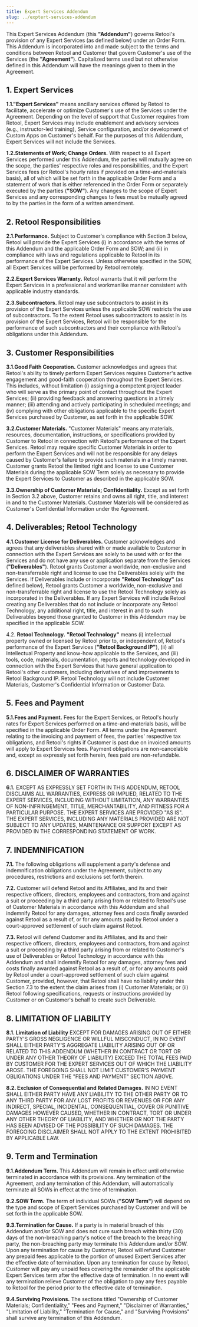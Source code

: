 ```yaml
---
title: Expert Services Addendum
slug: ../exptert-services-addendum
---
```


This Expert Services Addendum (this **"Addendum"**) governs Retool's provision of any Expert Services (as defined
below) under an Order Form. This Addendum is incorporated into and made subject to the terms and conditions
between Retool and Customer that govern Customer's use of the Services (the **"Agreement"**). Capitalized terms
used but not otherwise defined in this Addendum will have the meanings given to them in the Agreement.

## 1. Expert Services

**1.1."Expert  Services"**  means  ancillary  services  offered  by  Retool  to  facilitate,  accelerate  or  optimize
Customer's use of the Services under the Agreement. Depending on the level of support that Customer requires
from Retool, Expert Services may include enablement and advisory services (e.g., instructor-led training), Service
configuration, and/or development of Custom Apps on Customer's behalf. For the purposes of this Addendum,
Expert Services will not include the Services.

**1.2.Statements  of  Work;  Change  Orders.**  With  respect  to  all  Expert  Services  performed  under  this
Addendum, the parties will mutually agree on the scope, the parties' respective roles and responsibilities, and the
Expert Services fees (or Retool's hourly rates if provided on a time-and-materials basis), all of which will be set
forth in the applicable Order Form and a statement of work that is either referenced in the Order Form or
separately executed by the parties (**"SOW"**). Any changes to the scope of Expert Services and any corresponding
changes to fees must be mutually agreed to by the parties in the form of a written amendment.

## 2. Retool Responsibilities

**2.1.Performance.** Subject to Customer's compliance with Section 3 below, Retool will provide the Expert
Services (i) in accordance with the terms of this Addendum and the applicable Order Form and SOW; and (ii) in
compliance with laws and regulations applicable to Retool in its performance of the Expert Services. Unless
otherwise specified in the SOW, all Expert Services will be performed by Retool remotely.

**2.2.Expert Services Warranty.** Retool warrants that it will perform the Expert Services in a professional and
workmanlike manner consistent with applicable industry standards.

**2.3.Subcontractors.** Retool may use subcontractors to assist in its provision of the Expert Services unless the
applicable SOW restricts the use of subcontractors. To the extent Retool uses subcontractors to assist in its
provision of the Expert Services, Retool will be responsible for the performance of such subcontractors and their
compliance with Retool's obligations under this Addendum.

## 3. Customer Responsibilities

**3.1.Good Faith Cooperation.** Customer acknowledges and agrees that Retool's ability to timely perform
Expert  Services  requires  Customer's  active  engagement  and  good-faith  cooperation  throughout  the  Expert
Services. This includes, without limitation (i) assigning a competent project leader who will serve as the primary
point of contact throughout the Expert Services; (ii) providing feedback and answering questions in a timely
manner; (iii) attending and actively participating in scheduled meetings; and (iv) complying with other obligations
applicable to the specific Expert Services purchased by Customer, as set forth in the applicable SOW.

**3.2.Customer  Materials.**  "Customer  Materials"  means  any  materials,  resources,  documentation,
instructions, or specifications provided by Customer to Retool in connection with Retool's performance of the
Expert Services. Retool may require specific Customer Materials in order to perform the Expert Services and will
not be responsible for any delays caused by Customer's failure to provide such materials in a timely manner.
Customer grants Retool the limited right and license to use Customer Materials during the applicable SOW Term
solely as necessary to provide the Expert Services to Customer as described in the applicable SOW.

**3.3.Ownership of Customer Materials; Confidentiality.** Except as set forth in Section 3.2 above, Customer
retains  and owns all  right,  title,  and interest in and to the Customer Materials. Customer Materials will be
considered as Customer's Confidential Information under the Agreement.

## 4. Deliverables; Retool Technology

**4.1.Customer License for Deliverables.** Customer acknowledges and agrees that any deliverables shared
with or made available to Customer in connection with the Expert Services are solely to be used with or for the
Services  and  do  not have any use or application separate from the Services (**"Deliverables"**). Retool grants
Customer a worldwide, non-exclusive and non-transferrable right and license to use the Deliverables solely with
the Services.  If  Deliverables  include  or  incorporate  **"Retool  Technology"**  (as  defined below), Retool grants
Customer a worldwide, non-exclusive and non-transferrable right and license to use the Retool Technology solely
as incorporated in the Deliverables. If any Expert Services will include Retool creating any Deliverables that
do not include or incorporate any Retool Technology, any additional right, title, and interest in and to such
Deliverables beyond those granted to Customer in this Addendum may be specified in the applicable SOW.

4.2. **Retool Technology.** **"Retool Technology"** means (i) intellectual property owned or licensed by Retool
prior  to,  or  independent  of,  Retool's performance of the Expert Services (**"Retool Background IP"**), (ii) all
Intellectual Property and know-how applicable to the Services, and (iii) tools, code, materials, documentation,
reports and technology developed in connection with the Expert Services that have general application to Retool's
other customers, including derivatives of and improvements to Retool Background IP. Retool Technology will not
include Customer Materials, Customer's Confidential Information or Customer Data.

## 5. Fees and Payment

**5.1.Fees and Payment.** Fees for the Expert Services, or Retool's hourly rates for Expert Services performed on
a time-and-materials basis, will be specified in the applicable Order Form. All terms under the Agreement relating
to the invoicing and payment of fees,  the parties' respective tax obligations, and Retool's rights if Customer
is past due on invoiced amounts will apply to Expert Services fees. Payment obligations are non-cancelable and,
except as expressly set forth herein, fees paid are non-refundable.

## 6. DISCLAIMER OF WARRANTIES

**6.1.** EXCEPT  AS  EXPRESSLY  SET  FORTH  IN  THIS  ADDENDUM,  RETOOL  DISCLAIMS  ALL  WARRANTIES,
EXPRESS  OR  IMPLIED,  RELATED  TO  THE  EXPERT  SERVICES,  INCLUDING  WITHOUT  LIMITATION,  ANY
WARRANTIES OF NON-INFRINGEMENT, TITLE, MERCHANTABILITY, AND FITNESS FOR A PARTICULAR PURPOSE.
THE EXPERT SERVICES ARE PROVIDED "AS IS". THE EXPERT SERVICES, INCLUDING ANY MATERIALS PROVIDED
ARE  NOT  SUBJECT  TO  ANY  UPDATES,  MAINTENANCE  OR  SUPPORT  EXCEPT  AS  PROVIDED  IN  THE
CORRESPONDING STATEMENT OF WORK.

## 7. INDEMNIFICATION

**7.1.** The following obligations will supplement a party's defense and indemnification obligations under the
Agreement, subject to any procedures, restrictions and exclusions set forth therein.

**7.2.** Customer  will  defend  Retool  and  its  Affiliates,  and  its  and their respective officers, directors,
employees and contractors, from and against a suit or proceeding by a third party arising from or related to
Retool's use of Customer Materials in accordance with this Addendum and shall indemnify Retool for any
damages, attorney fees and costs finally awarded against Retool as a result of, or for any amounts paid by
Retool under a court-approved settlement of such claim against Retool.

**7.3.** Retool  will  defend  Customer  and  its  Affiliates,  and  its  and  their  respective  officers,  directors,
employees and contractors, from and against a suit or proceeding by a third party arising from or related to
Customer's use of Deliverables or Retool Technology in accordance with this Addendum and shall indemnify
Retool for any damages, attorney fees and costs finally awarded against Retool as a result of, or for any
amounts paid by Retool under a court-approved settlement of such claim against Customer,  provided,
however, that Retool shall have no liability under this Section 7.3 to the extent the claim arises from
(i) Customer Materials; or (ii) Retool following specifications, requests or instructions provided by
Customer or on Customer's behalf to create such Deliverable.

## 8. LIMITATION OF LIABILITY

**8.1. Limitation of Liability** EXCEPT  FOR  DAMAGES  ARISING  OUT  OF  EITHER  PARTY'S  GROSS  NEGLIGENCE  OR  WILLFUL
MISCONDUCT, IN NO EVENT SHALL EITHER PARTY'S AGGREGATE LIABILITY ARISING OUT OF OR RELATED TO
THIS ADDENDUM (WHETHER IN CONTRACT OR TORT OR UNDER ANY OTHER THEORY OF LIABILITY) EXCEED
THE TOTAL FEES PAID BY CUSTOMER FOR THE EXPERT SERVICES OUT OF WHICH THE LIABILITY AROSE. THE
FOREGOING  SHALL  NOT  LIMIT  CUSTOMER'S  PAYMENT OBLIGATIONS UNDER  THE  "FEES  AND PAYMENT"
SECTION ABOVE.

**8.2. Exclusion of Consequential and Related Damages.** IN NO EVENT SHALL EITHER PARTY HAVE ANY
LIABILITY TO THE OTHER PARTY OR TO ANY THIRD PARTY FOR ANY LOST PROFITS OR REVENUES OR FOR ANY
INDIRECT,  SPECIAL,  INCIDENTAL,  CONSEQUENTIAL,  COVER  OR  PUNITIVE  DAMAGES  HOWEVER  CAUSED,
WHETHER IN CONTRACT, TORT OR UNDER ANY OTHER THEORY OF LIABILITY, AND WHETHER OR NOT THE
PARTY HAS BEEN ADVISED OF THE POSSIBILITY OF SUCH DAMAGES. THE FOREGOING DISCLAIMER SHALL NOT
APPLY TO THE EXTENT PROHIBITED BY APPLICABLE LAW.

## 9. Term and Termination

**9.1.Addendum Term.** This Addendum will remain in effect until otherwise terminated in accordance with its
provisions.  Any  termination  of  the  Agreement,  and  any  termination  of this  Addendum,  will automatically
terminate all SOWs in effect at the time of termination.

**9.2.SOW Term.** The term of individual SOWs (**"SOW Term"**) will depend on the type and scope of Expert
Services purchased by Customer and will be set forth in the applicable SOW.

**9.3.Termination for Cause.** If a party is in material breach of this Addendum and/or SOW and does not cure
such breach within thirty (30) days of the non-breaching party's notice of the breach to the breaching party, the
non-breaching party may terminate this Addendum and/or SOW. Upon any termination for cause by Customer,
Retool will  refund Customer any prepaid fees applicable to the portion of unused Expert Services after the
effective  date  of termination. Upon any termination for cause by Retool, Customer will pay any unpaid fees
covering the remainder of the applicable Expert Services term after the effective date of termination. In no event
will any termination relieve Customer of the obligation to pay any fees payable to Retool for the period prior
to the effective date of termination.

**9.4.Surviving Provisions.** The sections titled "Ownership of Customer Materials; Confidentiality," "Fees and
Payment," "Disclaimer of Warranties," "Limitation of Liability," "Termination for Cause," and
"Surviving Provisions" shall survive any termination of this Addendum.